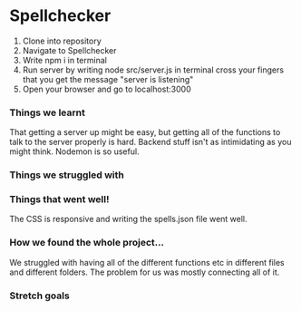 # Spellchecker

1. Clone into repository
2. Navigate to Spellchecker 
3. Write npm i in terminal 
4. Run server by writing node src/server.js in terminal
cross your fingers that you get the message "server is listening" 
5. Open your browser and go to localhost:3000

### Things we learnt

That getting a server up might be easy, but getting all of the functions to talk to the server properly is hard. 
Backend stuff isn't as intimidating as you might think. 
Nodemon is so useful. 

### Things we struggled with


### Things that went well! 

The CSS is responsive and writing the spells.json file went well. 

### How we found the whole project...

We struggled with having all of the different functions etc in different files and different folders. The problem for us was mostly connecting all of it. 

### Stretch goals 
